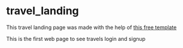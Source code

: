 # travel_landing

This travel landing page was made with the help of [this free template](http://freebiesbug.com/code-stuff/mountain-king-html-bootstrap-template/) 

This is the first web page to see travels login and signup 
